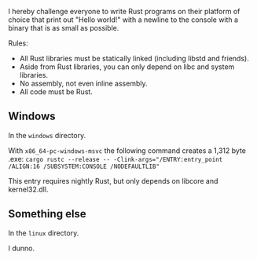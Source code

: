 I hereby challenge everyone to write Rust programs on their platform of choice that print out "Hello world!" with a newline to the console with a binary that is as small as possible.

Rules:
* All Rust libraries must be statically linked (including libstd and friends).
* Aside from Rust libraries, you can only depend on libc and system libraries.
* No assembly, not even inline assembly.
* All code must be Rust.

Windows
-------
In the `windows` directory.

With `x86_64-pc-windows-msvc` the following command creates a 1,312 byte .exe:
`cargo rustc --release -- -Clink-args="/ENTRY:entry_point /ALIGN:16 /SUBSYSTEM:CONSOLE /NODEFAULTLIB"`

This entry requires nightly Rust, but only depends on libcore and kernel32.dll.

Something else
--------------
In the `linux` directory.

I dunno.
